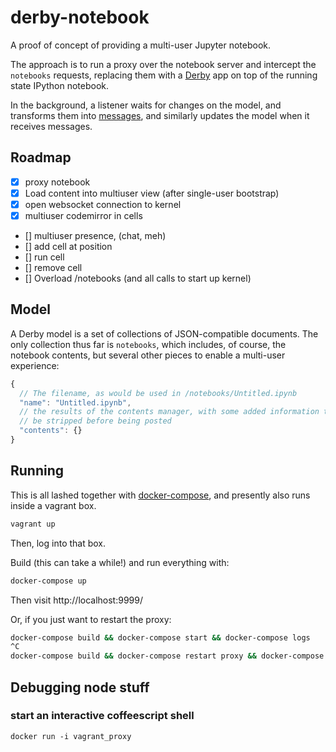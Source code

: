 # derby-notebook
A proof of concept of providing a multi-user Jupyter notebook.

The approach is to run a proxy over the notebook server and intercept the
`notebooks` requests, replacing them with a [Derby](http://derbyjs.com/)
app on top of the running state IPython notebook.

In the background, a listener waits for changes on the model, and transforms
them into [messages][ipep-13], and similarly updates the model when it receives
messages.

## Roadmap
- [X] proxy notebook
- [X] Load content into multiuser view (after single-user bootstrap)
- [X] open websocket connection to kernel
- [X] multiuser codemirror in cells
- [] multiuser presence, (chat, meh)
- [] add cell at position
- [] run cell
- [] remove cell
- [] Overload /notebooks (and all calls to start up kernel)


## Model
A Derby model is a set of collections of JSON-compatible documents. The only
collection thus far is `notebooks`, which includes, of course, the notebook
contents, but several other pieces to enable a multi-user experience:

```js
{
  // The filename, as would be used in /notebooks/Untitled.ipynb
  "name": "Untitled.ipynb",
  // the results of the contents manager, with some added information that must
  // be stripped before being posted
  "contents": {}
}
```


## Running
This is all lashed together with [docker-compose](http://github.com), and
presently also runs inside a vagrant box.

```sh
vagrant up
```

Then, log into that box.

Build (this can take a while!) and run everything with:
```sh
docker-compose up
```
Then visit http://localhost:9999/

Or, if you just want to restart the proxy:

```sh
docker-compose build && docker-compose start && docker-compose logs
^C
docker-compose build && docker-compose restart proxy && docker-compose logs
```

## Debugging node stuff

### start an interactive coffeescript shell

```shell
docker run -i vagrant_proxy
```

[ipep-13]: https://github.com/ipython/ipython/wiki/IPEP-13%3A-Updating-the-Message-Spec
